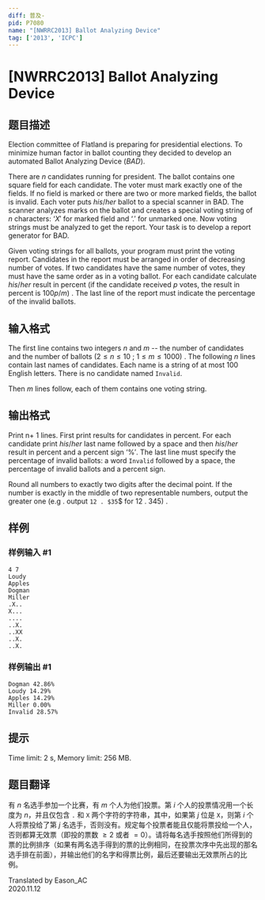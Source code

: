 ```yaml
---
diff: 普及-
pid: P7080
name: "[NWRRC2013] Ballot Analyzing Device"
tag: ['2013', 'ICPC']
---
```

# [NWRRC2013] Ballot Analyzing Device
## 题目描述



Election committee of Flatland is preparing for presidential elections. To minimize human factor in ballot counting they decided to develop an automated Ballot Analyzing Device $(BAD).$

There are $n$ candidates running for president. The ballot contains one square field for each candidate. The voter must mark exactly one of the fields. If no field is marked or there are two or more marked fields, the ballot is invalid. Each voter puts $his/her$ ballot to a special scanner in BAD. The scanner analyzes marks on the ballot and creates a special voting string of $n$ characters: $‘X'$ for marked field and $‘. '$ for unmarked one. Now voting strings must be analyzed to get the report. Your task is to develop a report generator for BAD.

Given voting strings for all ballots, your program must print the voting report. Candidates in the report must be arranged in order of decreasing number of votes. If two candidates have the same number of votes, they must have the same order as in a voting ballot. For each candidate calculate $his/her$ result in percent (if the candidate received $p$ votes, the result in percent is $100p/m)$ . The last line of the report must indicate the percentage of the invalid ballots.


## 输入格式



The first line contains two integers $n$ and $m$ -- the number of candidates and the number of ballots $(2 \le n \le 10$ ; $1 \le m \le 1000)$ . The following $n$ lines contain last names of candidates. Each name is a string of at most $100$ English letters. There is no candidate named `Invalid`.

Then $m$ lines follow, each of them contains one voting string.


## 输出格式



Print n+ $1$ lines. First print results for candidates in percent. For each candidate print $his/her$ last name followed by a space and then $his/her$ result in percent and a percent sign $‘\%'.$ The last line must specify the percentage of invalid ballots: a word `Invalid` followed by a space, the percentage of invalid ballots and a percent sign.

Round all numbers to exactly two digits after the decimal point. If the number is exactly in the middle of two representable numbers, output the greater one (e.g . output `12 . $35`$ for $12$ . $345$) .


## 样例

### 样例输入 #1
```
4 7
Loudy
Apples
Dogman
Miller
.X..
X...
....
..X.
..XX
..X.
..X.

```
### 样例输出 #1
```
Dogman 42.86%
Loudy 14.29%
Apples 14.29%
Miller 0.00%
Invalid 28.57%

```
## 提示

Time limit: 2 s, Memory limit: 256 MB. 


## 题目翻译

有 $n$ 名选手参加一个比赛，有 $m$ 个人为他们投票。第 $i$ 个人的投票情况用一个长度为 $n$，并且仅包含 `.` 和 `X` 两个字符的字符串，其中，如果第 $j$ 位是 `X`，则第 $i$ 个人将票投给了第 $j$ 名选手，否则没有。规定每个投票者能且仅能将票投给一个人，否则都算无效票（即投的票数 $\geqslant 2$ 或者 $=0$）。请将每名选手按照他们所得到的票的比例排序（如果有两名选手得到的票的比例相同，在投票次序中先出现的那名选手排在前面），并输出他们的名字和得票比例，最后还要输出无效票所占的比例。

Translated by Eason_AC  
2020.11.12
